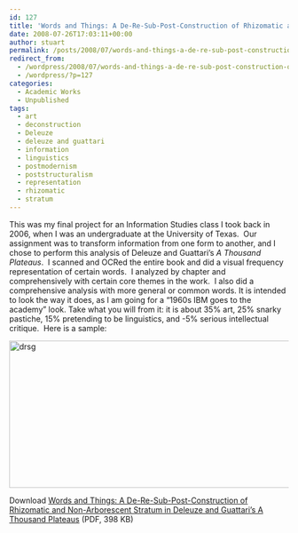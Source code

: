 ```yaml
---
id: 127
title: 'Words and Things: A De-Re-Sub-Post-Construction of Rhizomatic and Non-Arborescent Stratum in Deleuze and Guattari&#8217;s A Thousand Plateaus'
date: 2008-07-26T17:03:11+00:00
author: stuart
permalink: /posts/2008/07/words-and-things-a-de-re-sub-post-construction-of-rhizomatic-and-non-arborescent-stratum-in-deleuze-and-guattaris-a-thousand-plateaus// 
redirect_from:
  - /wordpress/2008/07/words-and-things-a-de-re-sub-post-construction-of-rhizomatic-and-non-arborescent-stratum-in-deleuze-and-guattaris-a-thousand-plateaus/
  - /wordpress/?p=127
categories:
  - Academic Works
  - Unpublished
tags:
  - art
  - deconstruction
  - Deleuze
  - deleuze and guattari
  - information
  - linguistics
  - postmodernism
  - poststructuralism
  - representation
  - rhizomatic
  - stratum
---
```

This was my final project for an Information Studies class I took back in 2006, when I was an undergraduate at the University of Texas.  Our assignment was to transform information from one form to another, and I chose to perform this analysis of Deleuze and Guattari&#8217;s _A Thousand Plateaus_.  I scanned and OCRed the entire book and did a visual frequency representation of certain words.  I analyzed by chapter and comprehensively with certain core themes in the work.  I also did a comprehensive analysis with more general or common words. It is intended to look the way it does, as I am going for a &#8220;1960s IBM goes to the academy&#8221; look. Take what you will from it: it is about 35% art, 25% snarky pastiche, 15% pretending to be linguistics, and -5% serious intellectual critique.  Here is a sample:

<img class="alignnone  wp-image-577" alt="drsg" src="http://stuartgeiger.com/images/2008/07/drsg.png" width="810" height="265"/>

Download <a title="Words and Things (PDF, 398KB)" href="http://www.stuartgeiger.com/portfolio/words-things.pdf" target="_blank">Words and Things: A De-Re-Sub-Post-Construction of Rhizomatic and Non-Arborescent Stratum in Deleuze and Guattari&#8217;s A Thousand Plateaus</a> (PDF, 398 KB)
